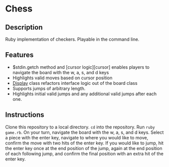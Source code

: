# Chess

## Description

Ruby implementation of checkers. Playable in the command line.


## Features

  * $stdin.getch method and [cursor logic][cursor] enables players to navigate
  the board with the w, a, s, and d keys
  * Highlights valid moves based on cursor position
  * [Display][display] class refactors interface logic out of the board class
  * Supports jumps of arbitrary length.
  * Highlights initial valid jumps and any additional valid jumps after each
  one.

[display]: ./display.rb


## Instructions

Clone this repository to a local directory. ```cd``` into the repository. Run
```ruby game.rb```. On your turn, navigate the board with the w, a, s, and d
keys. Select a piece with the enter key, navigate to where you would like to
move, confirm the move with two hits of the enter key. If you would like to
jump, hit the enter key once at the end position of the jump, again at the
end position of each following jump, and confirm the final position with an
extra hit of the enter key.
